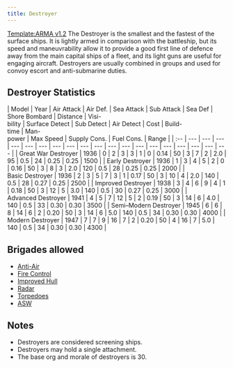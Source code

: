```yaml
---
title: Destroyer
---
```

 [Template:ARMA v1.2](/wiki/index.php?title=Template:ARMA_v1.2&action=edit&redlink=1 "Template:ARMA v1.2 (page does not exist)") The Destroyer is the smallest and the fastest of the surface ships. It is lightly armed in comparison with the battleship, but its speed and maneuvrability allow it to provide a good first line of defence away from the main capital ships of a fleet, and its light guns are useful for engaging aircraft. Destroyers are usually combined in groups and used for convoy escort and anti-submarine duties.

Destroyer Statistics
--------------------

| Model | Year | Air Attack | Air Def. | Sea Attack | Sub Attack | Sea Def | Shore Bombard | Distance | Visi-  
bility | Surface Detect | Sub Detect | Air Detect | Cost | Build-  
time | Man-  
power | Max Speed | Supply Cons. | Fuel Cons. | Range |
| :-- | --- | --- | --- | --- | --- | --- | --- | --- | --- | --- | --- | --- | --- | --- | --- | --- | --- | --- | --- |
| Great War Destroyer | 1936 | 0 | 2 | 3 | 3 | 1 | 0 | 0.14 | 50 | 3 | 7 | 2 | 2.0 | 95 | 0.5 | 24 | 0.25 | 0.25 | 1500 |
| Early Destroyer | 1936 | 1 | 3 | 4 | 5 | 2 | 0 | 0.16 | 50 | 3 | 8 | 3 | 2.0 | 120 | 0.5 | 28 | 0.25 | 0.25 | 2000 |
| Basic Destroyer | 1936 | 2 | 3 | 5 | 7 | 3 | 1 | 0.17 | 50 | 3 | 10 | 4 | 2.0 | 140 | 0.5 | 28 | 0.27 | 0.25 | 2500 |
| Improved Destroyer | 1938 | 3 | 4 | 6 | 9 | 4 | 1 | 0.18 | 50 | 3 | 12 | 5 | 3.0 | 140 | 0.5 | 30 | 0.27 | 0.25 | 3000 |
| Advanced Destroyer | 1941 | 4 | 5 | 7 | 12 | 5 | 2 | 0.19 | 50 | 3 | 14 | 6 | 4.0 | 140 | 0.5 | 33 | 0.30 | 0.30 | 3500 |
| Semi–Modern Destroyer | 1945 | 6 | 6 | 8 | 14 | 6 | 2 | 0.20 | 50 | 3 | 14 | 6 | 5.0 | 140 | 0.5 | 34 | 0.30 | 0.30 | 4000 |
| Modern Destroyer | 1947 | 7 | 7 | 9 | 16 | 7 | 2 | 0.20 | 50 | 4 | 16 | 7 | 5.0 | 140 | 0.5 | 34 | 0.30 | 0.30 | 4300 |

Brigades allowed
----------------

*   [Anti-Air](/wiki/index.php?title=Anti-Air_(naval_brigade)&action=edit&redlink=1 "Anti-Air (naval brigade) (page does not exist)")
*   [Fire Control](/wiki/index.php?title=Fire_Control_(naval_brigade)&action=edit&redlink=1 "Fire Control (naval brigade) (page does not exist)")
*   [Improved Hull](/wiki/index.php?title=Improved_Hull_(naval_brigade)&action=edit&redlink=1 "Improved Hull (naval brigade) (page does not exist)")
*   [Radar](/wiki/index.php?title=Radar_(naval_brigade)&action=edit&redlink=1 "Radar (naval brigade) (page does not exist)")
*   [Torpedoes](/wiki/index.php?title=Torpedoes_(naval_brigade)&action=edit&redlink=1 "Torpedoes (naval brigade) (page does not exist)")
*   [ASW](/wiki/index.php?title=ASW_(naval_brigade)&action=edit&redlink=1 "ASW (naval brigade) (page does not exist)")

Notes
-----

*   Destroyers are considered screening ships.
*   Destroyers may hold a single attachment.
*   The base org and morale of destroyers is 30.